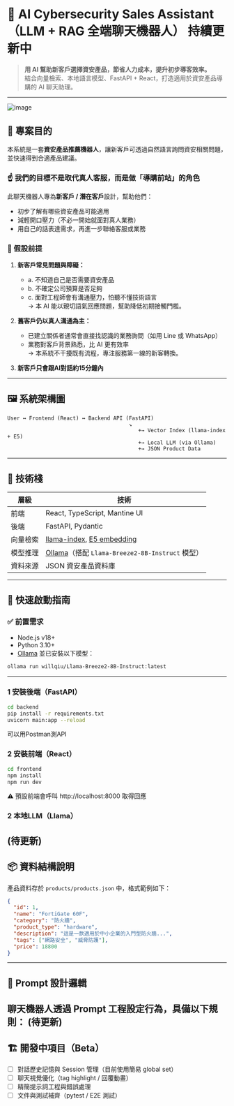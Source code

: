 # 🧠 AI Cybersecurity Sales Assistant（LLM + RAG 全端聊天機器人）  持續更新中

> **用 AI 幫助新客戶選擇資安產品，節省人力成本，提升初步導客效率。**  
> 結合向量檢索、本地語言模型、FastAPI + React，打造適用於資安產品導購的 AI 聊天助理。

---
![image](https://edu.filexl.com/uploads/2025-7-11test.png)
## 🎯 專案目的

本系統是一套**資安產品推薦機器人**，讓新客戶可透過自然語言詢問資安相關問題，並快速得到合適產品建議。

### ☝️ 我們的目標不是取代真人客服，而是做「導購前站」的角色

此聊天機器人專為**新客戶 / 潛在客戶**設計，幫助他們：
- 初步了解有哪些資安產品可能適用
- 減輕開口壓力（不必一開始就面對真人業務）
- 用自己的話表達需求，再進一步聯絡客服或業務

### 👥 假設前提

1. **新客戶常見問題與障礙：**
   - a. 不知道自己是否需要資安產品
   - b. 不確定公司預算是否足夠
   - c. 面對工程師會有溝通壓力，怕聽不懂技術語言  
   → 本 AI 能以親切語氣回應問題，幫助降低初期接觸門檻。

2. **舊客戶仍以真人溝通為主：**
   - 已建立關係者通常會直接找認識的業務詢問（如用 Line 或 WhatsApp）
   - 業務對客戶背景熟悉，比 AI 更有效率  
   → 本系統不干擾既有流程，專注服務第一線的新客轉換。

3. **新客戶只會跟AI對話約15分鐘內**
---

## 🖼️ 系統架構圖

```
User ↔️ Frontend (React) ↔️ Backend API (FastAPI)
                                       ↘
                                          +→ Vector Index (llama-index + E5)
                                          +→ Local LLM (via Ollama)
                                          +→ JSON Product Data
```

---

## 🔧 技術棧

| 層級 | 技術 |
|------|------|
| 前端 | React, TypeScript, Mantine UI |
| 後端 | FastAPI, Pydantic |
| 向量檢索 | [llama-index](https://github.com/jerryjliu/llama_index), [E5 embedding](https://huggingface.co/intfloat/multilingual-e5-large) |
| 模型推理 | [Ollama](https://ollama.com/)（搭配 `Llama-Breeze2-8B-Instruct` 模型） |
| 資料來源 | JSON 資安產品資料庫 |

---

## 🚀 快速啟動指南

### ✅ 前置需求

- Node.js v18+
- Python 3.10+
- [Ollama](https://ollama.com/) 並已安裝以下模型：

```bash
ollama run willqiu/Llama-Breeze2-8B-Instruct:latest
```

---

### 1 安裝後端（FastAPI）

```bash
cd backend
pip install -r requirements.txt
uvicorn main:app --reload
```
可以用Postman測API

### 2 安裝前端（React）

```bash
cd frontend
npm install
npm run dev
```
⚠️ 預設前端會呼叫 http://localhost:8000 取得回應

### 2 本地LLM（Llama）
(待更新)
---

## 📦 資料結構說明

產品資料存於 `products/products.json` 中，格式範例如下：

```json
{
  "id": 1,
  "name": "FortiGate 60F",
  "category": "防火牆",
  "product_type": "hardware",
  "description": "這是一款適用於中小企業的入門型防火牆...",
  "tags": ["網路安全", "威脅防護"],
  "price": 18800
}
```


---

## 🤖 Prompt 設計邏輯

聊天機器人透過 Prompt 工程設定行為，具備以下規則：
(待更新)
---

## 🏗️ 開發中項目（Beta）

- [ ] 對話歷史記憶與 Session 管理（目前使用簡易 global set）
- [ ] 聊天視覺優化（tag highlight / 回覆動畫）
- [ ] 精簡提示詞工程與錯誤處理
- [ ] 文件與測試補齊（pytest / E2E 測試）
